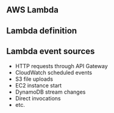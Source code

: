 AWS Lambda
-----------

## Lambda definition

## Lambda event sources 
* HTTP requests through API Gateway
* CloudWatch scheduled events
* S3 file uploads
* EC2 instance start
* DynamoDB stream changes
* Direct invocations
* etc. 
    
